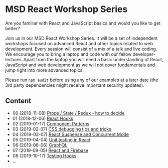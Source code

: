 # MSD React Workshop Series

Are you familiar with React and JavaScript basics and would you like to get better?

Join us in our MSD React Workshop Series. It will be a set of independent workshops focused on advanced React and other topics related to web development. Every session will consist of a mix of a talk and live coding. We encourage you to bring a laptop and code with our fellow developer-lecturer. Apart from the laptop you will need a basic understanding of React, JavaScript and web development as we will not cover fundamentals and jump right into more advanced topics.

Please run `npm audit` before using any of our examples at a later date (the 3rd party dependencies might receive important security updates).

## Content

- 00 (2018-11-08) [Props / State / Redux - how to decide](00-props-state)
- 01 (2018-12-06) [React Hooks](01-react-hooks)
- 02 (2019-01-17) [Component Patterns](02-component-patterns)
- 03 (2019-02-07) [CSS debugging tips and tricks](03-css-debugging)
- 04 (2019-03-07) [React Suspense and Concurrent Mode](04-suspense-and-async-mode)
- 05 (2019-04-04) [Unit testing in React](05-component-testing)
- 06 (2019-06-06) [GraphQL](06-graphql)
- 07 (2019-09-05) [React and Firebase](07-firebase)
- 08 (2019-10-17) [Testing Hooks](08-testing-hooks)
- ...
